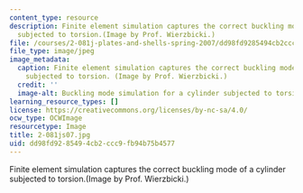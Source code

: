 ```yaml
---
content_type: resource
description: Finite element simulation captures the correct buckling mode of a cylinder
  subjected to torsion.(Image by Prof. Wierzbicki.)
file: /courses/2-081j-plates-and-shells-spring-2007/dd98fd9285494cb2ccc9fb94b75b4577_2-081js07.jpg
file_type: image/jpeg
image_metadata:
  caption: Finite element simulation captures the correct buckling mode of a cylinder
    subjected to torsion. (Image by Prof. Wierzbicki.)
  credit: ''
  image-alt: Buckling mode simulation for a cylinder subjected to torsion.
learning_resource_types: []
license: https://creativecommons.org/licenses/by-nc-sa/4.0/
ocw_type: OCWImage
resourcetype: Image
title: 2-081js07.jpg
uid: dd98fd92-8549-4cb2-ccc9-fb94b75b4577
---
```

Finite element simulation captures the correct buckling mode of a cylinder subjected to torsion.(Image by Prof. Wierzbicki.)